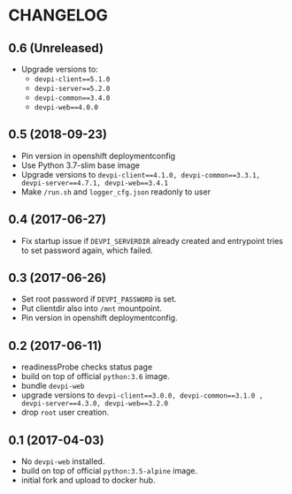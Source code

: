 # CHANGELOG

0.6 (Unreleased)
----------------

- Upgrade versions to:
  - `devpi-client==5.1.0`
  - `devpi-server==5.2.0`
  - `devpi-common==3.4.0`
  - `devpi-web==4.0.0`

0.5 (2018-09-23)
----------------

- Pin version in openshift deploymentconfig
- Use Python 3.7-slim base image
- Upgrade versions to `devpi-client==4.1.0, devpi-common==3.3.1, devpi-server==4.7.1, devpi-web==3.4.1`
- Make `/run.sh` and `logger_cfg.json` readonly to user


0.4 (2017-06-27)
----------------

- Fix startup issue if `DEVPI_SERVERDIR` already created and entrypoint tries
  to set password again, which failed.


0.3 (2017-06-26)
----------------

- Set root password if `DEVPI_PASSWORD` is set.
- Put clientdir also into `/mnt` mountpoint.
- Pin version in openshift deploymentconfig.


0.2 (2017-06-11)
----------------

- readinessProbe checks status page
- build on top of official `python:3.6` image.
- bundle `devpi-web`
- upgrade versions to `devpi-client==3.0.0, devpi-common==3.1.0 , devpi-server==4.3.0, devpi-web==3.2.0`
- drop `root` user creation.


0.1 (2017-04-03)
----------------

- No `devpi-web` installed.
- build on top of official `python:3.5-alpine` image.
- initial fork and upload to docker hub.
